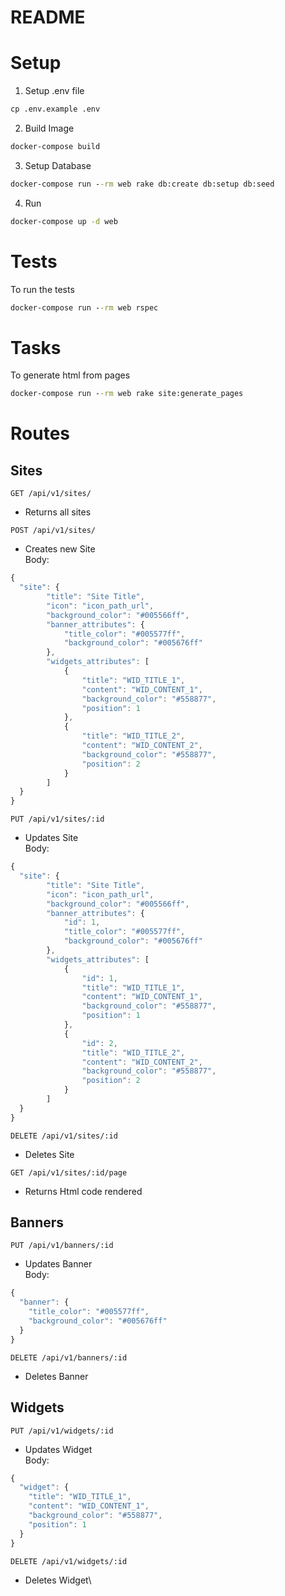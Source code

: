 # README

# Setup

1. Setup .env file
```cmd
cp .env.example .env
```

2. Build Image
```cmd
docker-compose build
```

3. Setup Database
```cmd
docker-compose run --rm web rake db:create db:setup db:seed
```

4. Run

```cmd
docker-compose up -d web
```
# Tests
To run the tests
```cmd
docker-compose run --rm web rspec
```

# Tasks
To generate html from pages
```cmd
docker-compose run --rm web rake site:generate_pages 
```
#  Routes

## Sites

`GET /api/v1/sites/`
  - Returns all sites

`POST /api/v1/sites/`
  - Creates new Site\
  Body:
  ```javascript
  {
    "site": {
          "title": "Site Title",
          "icon": "icon_path_url",
          "background_color": "#005566ff",
          "banner_attributes": {
              "title_color": "#005577ff",
              "background_color": "#005676ff"
          },
          "widgets_attributes": [
              {
                  "title": "WID_TITLE_1",
                  "content": "WID_CONTENT_1",
                  "background_color": "#558877",
                  "position": 1
              },
              {
                  "title": "WID_TITLE_2",
                  "content": "WID_CONTENT_2",
                  "background_color": "#558877",
                  "position": 2
              }
          ]
    }
  }
  ```

`PUT /api/v1/sites/:id`
  - Updates Site\
  Body:
  ```javascript
  {
    "site": {
          "title": "Site Title",
          "icon": "icon_path_url",
          "background_color": "#005566ff",
          "banner_attributes": {
              "id": 1,
              "title_color": "#005577ff",
              "background_color": "#005676ff"
          },
          "widgets_attributes": [
              {
                  "id": 1,
                  "title": "WID_TITLE_1",
                  "content": "WID_CONTENT_1",
                  "background_color": "#558877",
                  "position": 1
              },
              {
                  "id": 2,
                  "title": "WID_TITLE_2",
                  "content": "WID_CONTENT_2",
                  "background_color": "#558877",
                  "position": 2
              }
          ]
    }
  }
  ```
  
`DELETE /api/v1/sites/:id`
  - Deletes Site

`GET /api/v1/sites/:id/page`
  - Returns Html code rendered

## Banners

`PUT /api/v1/banners/:id`
  - Updates Banner\
  Body:
  ```javascript
  {
    "banner": {
      "title_color": "#005577ff",
      "background_color": "#005676ff"
    }
  }
  ```

`DELETE /api/v1/banners/:id`
  - Deletes Banner

## Widgets

`PUT /api/v1/widgets/:id`
  - Updates Widget\
  Body:
  ```javascript
  {
    "widget": {
      "title": "WID_TITLE_1",
      "content": "WID_CONTENT_1",
      "background_color": "#558877",
      "position": 1
    }
  }
  ```
`DELETE /api/v1/widgets/:id`
  - Deletes Widget\
